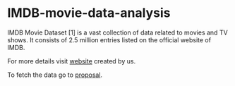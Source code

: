 # IMDB-movie-data-analysis

IMDB Movie Dataset [1] is a vast collection of data related to movies and TV shows. 
It consists of 2.5 million entries listed on the official website of IMDB.

For more details visit [website](https://sites.google.com/view/project-imdb-data-analysis/home?authuser=0) created by us.

To fetch the data go to [proposal](Project1_Proposal.docx).

